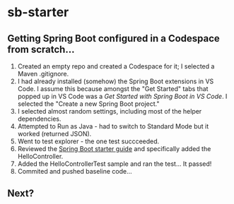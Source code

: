 # sb-starter

## Getting Spring Boot configured in a Codespace from scratch...

1. Created an empty repo and created a Codespace for it; I selected a Maven .gitignore.
1. I had already installed (somehow) the Spring Boot extensions in VS Code.  I assume this because amongst the "Get Started" tabs that popped up in VS Code was a *Get Started with Spring Boot in VS Code*.  I selected the "Create a new Spring Boot project."
1. I selected almost random settings, including most of the helper dependencies.
1. Attempted to Run as Java - had to switch to Standard Mode but it worked (returned JSON).
1. Went to test explorer - the one test succceeded.
1. Reviewed the [Spring Boot starter guide](https://spring.io/guides/gs/spring-boot/) and specifically added the HelloController.
1. Added the HelloControllerTest sample and ran the test... It passed!
1. Commited and pushed baseline code...

## Next?

